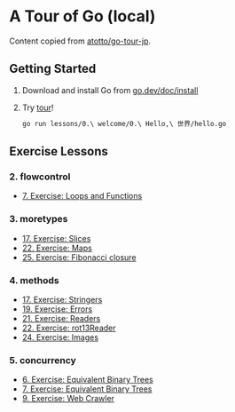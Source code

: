 # A Tour of Go (local)

Content copied from [atotto/go-tour-jp](https://github.com/atotto/go-tour-jp).

## Getting Started

1. Download and install Go from [go.dev/doc/install](https://go.dev/doc/install)
2. Try [tour](lessons)!

    ```sh
    go run lessons/0.\ welcome/0.\ Hello,\ 世界/hello.go
    ```

## Exercise Lessons

### 2. flowcontrol

- [7. Exercise: Loops and Functions](<lessons/2. flowcontrol/7. Exercise: Loops and Functions/README.md>)

### 3. moretypes

- [17. Exercise: Slices](<lessons/3. moretypes/17. Exercise: Slices/README.md>)
- [22. Exercise: Maps](<lessons/3. moretypes/22. Exercise: Maps/README.md>)
- [25. Exercise: Fibonacci closure](<lessons/3. moretypes/25. Exercise: Fibonacci closure/README.md>)

### 4. methods

- [17. Exercise: Stringers](<lessons/4. methods/17. Exercise: Stringers/README.md>)
- [19. Exercise: Errors](<lessons/4. methods/19. Exercise: Errors/README.md>)
- [21. Exercise: Readers](<lessons/4. methods/21. Exercise: Readers/README.md>)
- [22. Exercise: rot13Reader](<lessons/4. methods/22. Exercise: rot13Reader/README.md>)
- [24. Exercise: Images](<lessons/4. methods/24. Exercise: Images/README.md>)

### 5. concurrency

- [6. Exercise: Equivalent Binary Trees](<lessons/5. concurrency/6. Exercise: Equivalent Binary Trees/README.md>)
- [7. Exercise: Equivalent Binary Trees](<lessons/5. concurrency/7. Exercise: Equivalent Binary Trees/README.md>)
- [9. Exercise: Web Crawler](<lessons/5. concurrency/9. Exercise: Web Crawler/README.md>)
